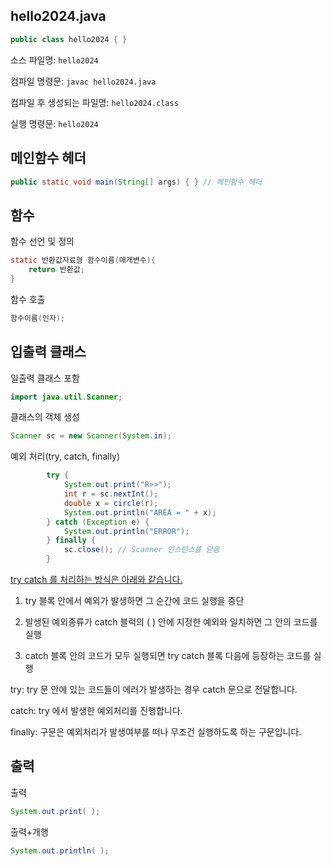 ﻿## hello2024.java
```java
public class hello2024 { }
```
소스 파일명: `hello2024`

컴파일 명령문: `javac hello2024.java`

컴파일 후 생성되는 파일명: `hello2024.class`

실행 명령문: `hello2024`

## 메인함수 헤더
```java
public static void main(String[] args) { } // 메인함수 헤더
```

## 함수
함수 선언 및 정의
```java
static 반환값자료형 함수이름(매개변수){ 
    return 반환값;
}
```

함수 호출
```java
함수이름(인자);
```

## 입출력 클래스
일출력 클래스 포함
```java
import java.util.Scanner;
```
클래스의 객체 생성
```java
Scanner sc = new Scanner(System.in);
```

예외 처리(try, catch, finally)
```java
        try {
            System.out.print("R>>");
            int r = sc.nextInt();
            double x = circle(r);
            System.out.println("AREA = " + x);
        } catch (Exception e) {
            System.out.println("ERROR");
        } finally {
            sc.close(); // Scanner 인스턴스를 닫음
        }
```
[try catch 를 처리하는 방식은 아래와 같습니다.](#https://mozi.tistory.com/550)

1. try 블록 안에서 예외가 발생하면 그 순간에 코드 실행을 중단

2. 발생된 예외종류가 catch 블럭의 ( ) 안에 지정한 예외와 일치하면 그 안의 코드를 실행

3. catch 블록 안의 코드가 모두 실행되면 try catch 블록 다음에 등장하는 코드를 실행

try: try 문 안에 있는 코드들이 에러가 발생하는 경우 catch 문으로 전달합니다.

catch: try 에서 발생한 예외처리를 진행합니다.

finally: 구문은 예외처리가 발생여부를 떠나 무조건 실행하도록 하는 구문입니다.

## 출력
출력
```java
System.out.print( );
```
출력+개행
```java
System.out.println( );
```

















